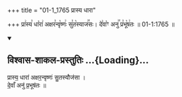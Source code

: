 +++
title = "01-1_1765 प्रास्य धारा"

+++
प्रा꣢स्य꣣ धा꣡रा꣢ अक्षर꣣न्वृ꣡ष्णः꣢ सु꣣त꣡स्याज꣢꣯सः। दे꣣वा꣡ꣳ अनु꣢꣯ प्र꣣भू꣡ष꣢तः ॥ 01-1:1765 ॥

<div class="js_include" newlevelforh1="2" title="विश्वास-शाकल-प्रस्तुतिः" unfilled url="/vedAH_Rk/shAkalam/saMhitA/vishvAsa-prastutiH/09/029/01_prAsya_dhArA.md">
<details open><summary><h2>विश्वास-शाकल-प्रस्तुतिः ...{Loading}...</h2></summary>


प्रास्य॒ धारा॑ अक्षर॒न्वृष्णः॑ सु॒तस्यौज॑सा ।  
दे॒वाँ अनु॑ प्र॒भूष॑तः ॥

</details>
</div>